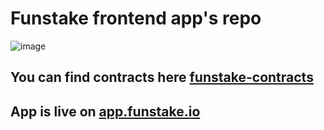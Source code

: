 # Funstake frontend app's repo

![image](https://github.com/user-attachments/assets/a9d59455-fa9d-4c36-9af0-5cb3cb0bcbd0)


## You can find contracts here [funstake-contracts](https://github.com/opengate-labs/funstake-contracts)


## App is live on [app.funstake.io](funstake.io)
